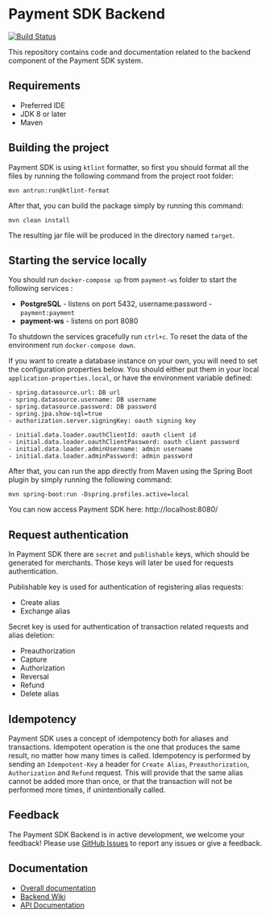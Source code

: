 # Payment SDK Backend
[![Build Status](https://travis-ci.com/mobilabsolutions/payment-sdk-backend-open.svg?token=eZip4D1t6wvFGqNxU2ki&branch=master)](https://travis-ci.com/mobilabsolutions/payment-sdk-backend-open)

This repository contains code and documentation related to the backend component of the Payment SDK system. 

## Requirements

- Preferred IDE
- JDK 8 or later
- Maven

## Building the project

Payment SDK is using `ktlint` formatter, so first you should format all the files by running the following command from the project root folder:
```
mvn antrun:run@ktlint-format
```

After that, you can build the package simply by running this command:

```
mvn clean install
```

The resulting jar file will be produced in the directory named `target`.

## Starting the service locally

You should run `docker-compose up` from `payment-ws` folder to start the following services :
- **PostgreSQL** - listens on port 5432, username:password - `payment:payment`
- **payment-ws** - listens on port 8080

To shutdown the services gracefully run `ctrl+c`. To reset the data of the environment run `docker-compose down`.

If you want to create a database instance on your own, you will need to set the configuration properties below. You should either put them in your local `application-properties.local`, or have the environment variable defined:

```
- spring.datasource.url: DB url
- spring.datasource.username: DB username
- spring.datasource.password: DB password
- spring.jpa.show-sql=true
- authorization.server.signingKey: oauth signing key
  
- initial.data.loader.oauthClientId: oauth client id
- initial.data.loader.oauthClientPassword: oauth client password
- initial.data.loader.adminUsername: admin username
- initial.data.loader.adminPassword: admin password
```
 
After that, you can run the app directly from Maven using the Spring Boot plugin by simply running the following command:

```
mvn spring-boot:run -Dspring.profiles.active=local
```

You can now access Payment SDK here: http://localhost:8080/ 

## Request authentication

In Payment SDK there are `secret` and `publishable` keys, which should be generated for merchants. Those keys will later be used for requests authentication.

Publishable key is used for authentication of registering alias requests:
- Create alias
- Exchange alias

Secret key is used for authentication of transaction related requests and alias deletion:
- Preauthorization
- Capture
- Authorization
- Reversal
- Refund
- Delete alias

## Idempotency

Payment SDK uses a concept of idempotency both for aliases and transactions. Idempotent operation is the one that produces the same result, no matter how many times is called. Idempotency is performed by sending an `Idempotent-Key` a header for `Create Alias`, `Preauthorization`, `Authorization` and `Refund` request. This will provide that the same alias cannot be added more than once, or that the transaction will not be performed more times, if unintentionally called.

## Feedback

The Payment SDK Backend is in active development, we welcome your feedback! Please use [GitHub Issues](https://github.com/mobilabsolutions/payment-sdk-backend-open/issues) to report any issues or give a feedback.

## Documentation

- [Overall documentation](https://github.com/mobilabsolutions/payment-sdk-wiki-open/wiki)
- [Backend Wiki](https://github.com/mobilabsolutions/payment-sdk-backend-open/wiki)
- [API Documentation](https://payment-dev.mblb.net/api/v1/swagger-ui.html)
